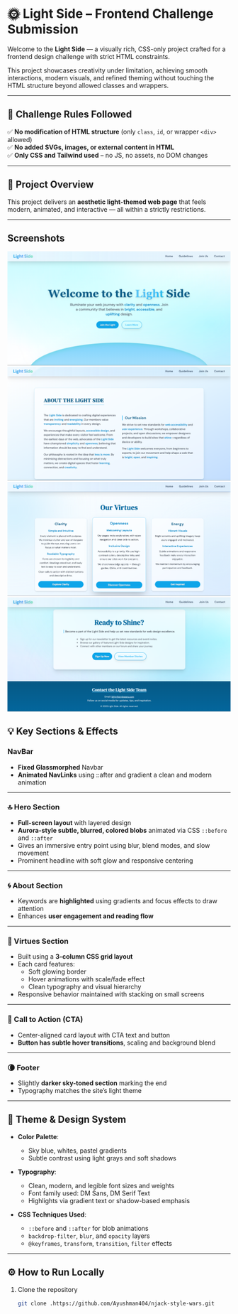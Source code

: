 # 🌞 Light Side – Frontend Challenge Submission

Welcome to the **Light Side** — a visually rich, CSS-only project crafted for a frontend design challenge with strict HTML constraints.

This project showcases creativity under limitation, achieving smooth interactions, modern visuals, and refined theming without touching the HTML structure beyond allowed classes and wrappers.

---

## 📌 Challenge Rules Followed

✅ **No modification of HTML structure** (only `class`, `id`, or wrapper `<div>` allowed)  
✅ **No added SVGs, images, or external content in HTML**  
✅ **Only CSS and Tailwind used** – no JS, no assets, no DOM changes  

---

## 🎯 Project Overview

This project delivers an **aesthetic light-themed web page** that feels modern, animated, and interactive — all within a strictly restrictions.

---

## Screenshots

![Hero Section](screenshots/hero.png)
![About Section](screenshots/about.png)
![Virtues Section](screenshots/virtues.png)
![CTA & Footer Section](screenshots/cta.png)

## 💡 Key Sections & Effects

### NavBar
- **Fixed Glassmorphed** Navbar
- **Animated NavLinks** using ::after and gradient a clean and modern animation 

---

### 🔝 Hero Section
- **Full-screen layout** with layered design  
- **Aurora-style subtle, blurred, colored blobs** animated via CSS `::before` and `::after`  
- Gives an immersive entry point using blur, blend modes, and slow movement  
- Prominent headline with soft glow and responsive centering  

---

### 🌀 About Section  
- Keywords are **highlighted** using gradients and focus effects to draw attention    
- Enhances **user engagement and reading flow**

---

### 🧊 Virtues Section
- Built using a **3-column CSS grid layout**  
- Each card features:
  - Soft glowing border
  - Hover animations with scale/fade effect  
  - Clean typography and visual hierarchy  
- Responsive behavior maintained with stacking on small screens

---

### 🎯 Call to Action (CTA)
- Center-aligned card layout with CTA text and button  
- **Button has subtle hover transitions**, scaling and background blend  

---

### 🌘 Footer
- Slightly **darker sky-toned section** marking the end  
- Typography matches the site’s light theme

---

## 🎨 Theme & Design System

- **Color Palette**:  
  - Sky blue, whites, pastel gradients  
  - Subtle contrast using light grays and soft shadows

- **Typography**:  
  - Clean, modern, and legible font sizes and weights  
  - Font family used: DM Sans, DM Serif Text
  - Highlights via gradient text or shadow-based emphasis

- **CSS Techniques Used**:  
  - `::before` and `::after` for blob animations  
  - `backdrop-filter`, `blur`, and `opacity` layers  
  - `@keyframes`, `transform`, `transition`, `filter` effects  

---

## ⚙️ How to Run Locally

1. Clone the repository  
   ```bash
   git clone .https://github.com/Ayushman404/njack-style-wars.git

